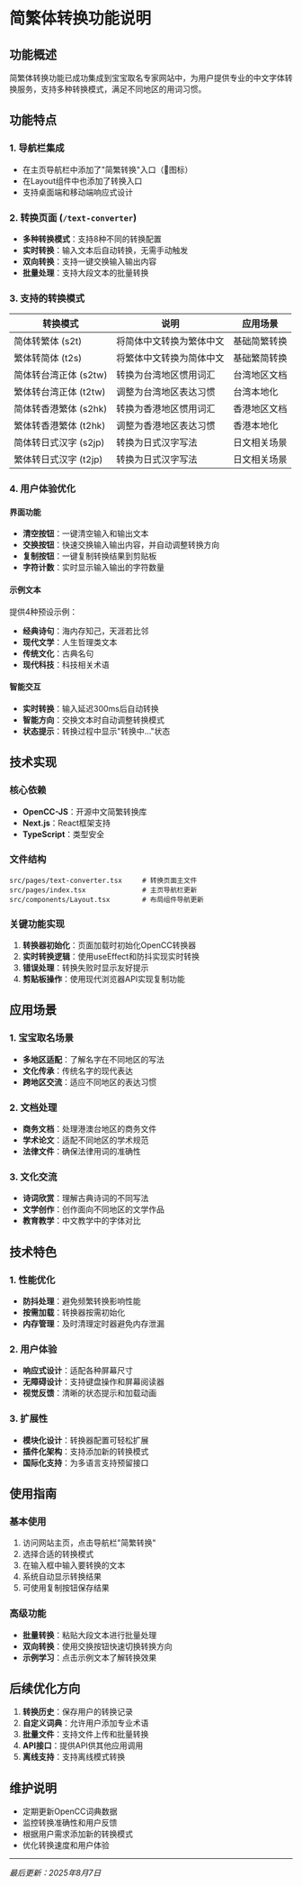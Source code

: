 # 简繁体转换功能说明

## 功能概述

简繁体转换功能已成功集成到宝宝取名专家网站中，为用户提供专业的中文字体转换服务，支持多种转换模式，满足不同地区的用词习惯。

## 功能特点

### 1. 导航栏集成
- 在主页导航栏中添加了"简繁转换"入口（🔄图标）
- 在Layout组件中也添加了转换入口
- 支持桌面端和移动端响应式设计

### 2. 转换页面 (`/text-converter`)
- **多种转换模式**：支持8种不同的转换配置
- **实时转换**：输入文本后自动转换，无需手动触发
- **双向转换**：支持一键交换输入输出内容
- **批量处理**：支持大段文本的批量转换

### 3. 支持的转换模式

| 转换模式 | 说明 | 应用场景 |
|---------|------|----------|
| 简体转繁体 (s2t) | 将简体中文转换为繁体中文 | 基础简繁转换 |
| 繁体转简体 (t2s) | 将繁体中文转换为简体中文 | 基础繁简转换 |
| 简体转台湾正体 (s2tw) | 转换为台湾地区惯用词汇 | 台湾地区文档 |
| 繁体转台湾正体 (t2tw) | 调整为台湾地区表达习惯 | 台湾本地化 |
| 简体转香港繁体 (s2hk) | 转换为香港地区惯用词汇 | 香港地区文档 |
| 繁体转香港繁体 (t2hk) | 调整为香港地区表达习惯 | 香港本地化 |
| 简体转日式汉字 (s2jp) | 转换为日式汉字写法 | 日文相关场景 |
| 繁体转日式汉字 (t2jp) | 转换为日式汉字写法 | 日文相关场景 |

### 4. 用户体验优化

#### 界面功能
- **清空按钮**：一键清空输入和输出文本
- **交换按钮**：快速交换输入输出内容，并自动调整转换方向
- **复制按钮**：一键复制转换结果到剪贴板
- **字符计数**：实时显示输入输出的字符数量

#### 示例文本
提供4种预设示例：
- **经典诗句**：海内存知己，天涯若比邻
- **现代文学**：人生哲理类文本
- **传统文化**：古典名句
- **现代科技**：科技相关术语

#### 智能交互
- **实时转换**：输入延迟300ms后自动转换
- **智能方向**：交换文本时自动调整转换模式
- **状态提示**：转换过程中显示"转换中..."状态

## 技术实现

### 核心依赖
- **OpenCC-JS**：开源中文简繁转换库
- **Next.js**：React框架支持
- **TypeScript**：类型安全

### 文件结构
```
src/pages/text-converter.tsx     # 转换页面主文件
src/pages/index.tsx              # 主页导航栏更新
src/components/Layout.tsx        # 布局组件导航更新
```

### 关键功能实现
1. **转换器初始化**：页面加载时初始化OpenCC转换器
2. **实时转换逻辑**：使用useEffect和防抖实现实时转换
3. **错误处理**：转换失败时显示友好提示
4. **剪贴板操作**：使用现代浏览器API实现复制功能

## 应用场景

### 1. 宝宝取名场景
- **多地区适配**：了解名字在不同地区的写法
- **文化传承**：传统名字的现代表达
- **跨地区交流**：适应不同地区的表达习惯

### 2. 文档处理
- **商务文档**：处理港澳台地区的商务文件
- **学术论文**：适配不同地区的学术规范
- **法律文件**：确保法律用词的准确性

### 3. 文化交流
- **诗词欣赏**：理解古典诗词的不同写法
- **文学创作**：创作面向不同地区的文学作品
- **教育教学**：中文教学中的字体对比

## 技术特色

### 1. 性能优化
- **防抖处理**：避免频繁转换影响性能
- **按需加载**：转换器按需初始化
- **内存管理**：及时清理定时器避免内存泄漏

### 2. 用户体验
- **响应式设计**：适配各种屏幕尺寸
- **无障碍设计**：支持键盘操作和屏幕阅读器
- **视觉反馈**：清晰的状态提示和加载动画

### 3. 扩展性
- **模块化设计**：转换器配置可轻松扩展
- **插件化架构**：支持添加新的转换模式
- **国际化支持**：为多语言支持预留接口

## 使用指南

### 基本使用
1. 访问网站主页，点击导航栏"简繁转换"
2. 选择合适的转换模式
3. 在输入框中输入要转换的文本
4. 系统自动显示转换结果
5. 可使用复制按钮保存结果

### 高级功能
- **批量转换**：粘贴大段文本进行批量处理
- **双向转换**：使用交换按钮快速切换转换方向
- **示例学习**：点击示例文本了解转换效果

## 后续优化方向

1. **转换历史**：保存用户的转换记录
2. **自定义词典**：允许用户添加专业术语
3. **批量文件**：支持文件上传和批量转换
4. **API接口**：提供API供其他应用调用
5. **离线支持**：支持离线模式转换

## 维护说明

- 定期更新OpenCC词典数据
- 监控转换准确性和用户反馈
- 根据用户需求添加新的转换模式
- 优化转换速度和用户体验

---

*最后更新：2025年8月7日*
